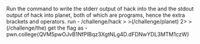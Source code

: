 Run the command to write the stderr output of hack into the and the stdout output of hack into planet, both of which are programs, hence the extra brackets and operators.
run - /challenge/hack > >(/challenge/planet) 2> >(/challenge/the)
get the flag as - pwn.college{QVM5pwOJvB1NfPlBqz3XgtNLg4D.dFDNwYDL3MTM1czW}
